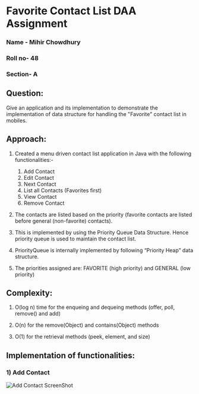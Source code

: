 # Favorite Contact List DAA Assignment

### Name - Mihir Chowdhury
### Roll no- 48
### Section- A

## Question:
Give an application and its implementation to demonstrate the implementation of data structure for handling the "Favorite" contact list in mobiles.

## Approach:
1. Created a menu driven contact list application in Java with the following functionalities:-
    1. Add Contact
    2. Edit Contact 
    3. Next Contact
    4. List all Contacts (Favorites first)
    5. View Contact
    6. Remove Contact

2. The contacts are listed based on the priority (favorite contacts are listed before general (non-favorite) contacts).
 
3. This is implemented by using the Priority Queue Data Structure. Hence priority queue is used to maintain the contact list.

4. PriorityQueue is internally implemented by following “Priority Heap” data structure.

5. The priorities assigned are: FAVORITE (high priority) and GENERAL (low priority)

## Complexity:

1. O(log n) time for the enqueing and dequeing methods (offer, poll, remove() and add)

2. O(n) for the remove(Object) and contains(Object) methods

3. O(1) for the retrieval methods (peek, element, and size)

## Implementation of functionalities:

### 1) Add Contact
![Add Contact ScreenShot](https://user-images.githubusercontent.com/89465612/202915257-0532f19a-105f-48c7-ab68-11fc9a93e710.png)



